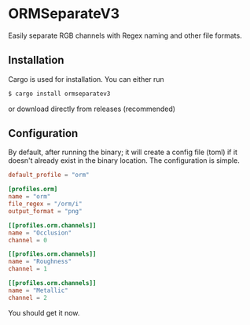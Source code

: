 
# ORMSeparateV3

Easily separate RGB channels with Regex naming and other file formats.

## Installation

Cargo is used for installation. You can either run
```sh
$ cargo install ormseparatev3
```
or download directly from releases (recommended)
## Configuration

By default, after running the binary; it will create a config file (toml) if it doesn't already exist in the binary location. The configuration is simple.
```toml
default_profile = "orm"

[profiles.orm]
name = "orm"
file_regex = "/orm/i"
output_format = "png"

[[profiles.orm.channels]]
name = "Occlusion"
channel = 0

[[profiles.orm.channels]]
name = "Roughness"
channel = 1

[[profiles.orm.channels]]
name = "Metallic"
channel = 2
```
You should get it now.